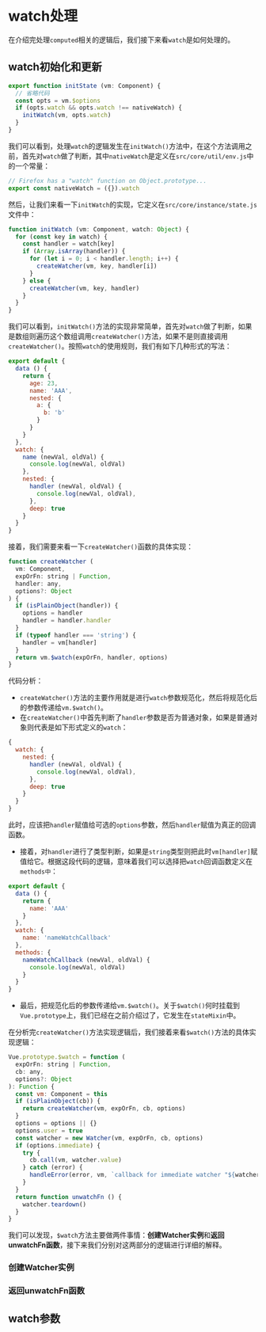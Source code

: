 # watch处理
在介绍完处理`computed`相关的逻辑后，我们接下来看`watch`是如何处理的。

## watch初始化和更新
```js
export function initState (vm: Component) {
  // 省略代码
  const opts = vm.$options
  if (opts.watch && opts.watch !== nativeWatch) {
    initWatch(vm, opts.watch)
  }
}
```
我们可以看到，处理`watch`的逻辑发生在`initWatch()`方法中，在这个方法调用之前，首先对`watch`做了判断，其中`nativeWatch`是定义在`src/core/util/env.js`中的一个常量：
```js
// Firefox has a "watch" function on Object.prototype...
export const nativeWatch = ({}).watch
```
然后，让我们来看一下`initWatch`的实现，它定义在`src/core/instance/state.js`文件中：
```js
function initWatch (vm: Component, watch: Object) {
  for (const key in watch) {
    const handler = watch[key]
    if (Array.isArray(handler)) {
      for (let i = 0; i < handler.length; i++) {
        createWatcher(vm, key, handler[i])
      }
    } else {
      createWatcher(vm, key, handler)
    }
  }
}
```
我们可以看到，`initWatch()`方法的实现非常简单，首先对`watch`做了判断，如果是数组则遍历这个数组调用`createWatcher()`方法，如果不是则直接调用`createWatcher()`。按照`watch`的使用规则，我们有如下几种形式的写法：
```js
export default {
  data () {
    return {
      age: 23,
      name: 'AAA',
      nested: {
        a: {
          b: 'b'
        }
      }
    }
  },
  watch: {
    name (newVal, oldVal) {
      console.log(newVal, oldVal)
    },
    nested: {
      handler (newVal, oldVal) {
        console.log(newVal, oldVal),
      },
      deep: true
    }
  }
}
```
接着，我们需要来看一下`createWatcher()`函数的具体实现：
```js
function createWatcher (
  vm: Component,
  expOrFn: string | Function,
  handler: any,
  options?: Object
) {
  if (isPlainObject(handler)) {
    options = handler
    handler = handler.handler
  }
  if (typeof handler === 'string') {
    handler = vm[handler]
  }
  return vm.$watch(expOrFn, handler, options)
}
```
代码分析：
* `createWatcher()`方法的主要作用就是进行`watch`参数规范化，然后将规范化后的参数传递给`vm.$watch()`。
* 在`createWatcher()`中首先判断了`handler`参数是否为普通对象，如果是普通对象则代表是如下形式定义的`watch`：
```js
{
  watch: {
    nested: {
      handler (newVal, oldVal) {
        console.log(newVal, oldVal),
      },
      deep: true
    }
  }
}
```
此时，应该把`handler`赋值给可选的`options`参数，然后`handler`赋值为真正的回调函数。

* 接着，对`handler`进行了类型判断，如果是`string`类型则把此时`vm[handler]`赋值给它。根据这段代码的逻辑，意味着我们可以选择把`watch`回调函数定义在`methods中`：
```js
export default {
  data () {
    return {
      name: 'AAA'
    }
  },
  watch: {
    name: 'nameWatchCallback'
  },
  methods: {
    nameWatchCallback (newVal, oldVal) {
      console.log(newVal, oldVal)
    }
  }
}
```
* 最后，把规范化后的参数传递给`vm.$watch()`。关于`$watch()`何时挂载到`Vue.prototype`上，我们已经在之前介绍过了，它发生在`stateMixin`中。

在分析完`createWatcher()`方法实现逻辑后，我们接着来看`$watch()`方法的具体实现逻辑：
```js
Vue.prototype.$watch = function (
  expOrFn: string | Function,
  cb: any,
  options?: Object
): Function {
  const vm: Component = this
  if (isPlainObject(cb)) {
    return createWatcher(vm, expOrFn, cb, options)
  }
  options = options || {}
  options.user = true
  const watcher = new Watcher(vm, expOrFn, cb, options)
  if (options.immediate) {
    try {
      cb.call(vm, watcher.value)
    } catch (error) {
      handleError(error, vm, `callback for immediate watcher "${watcher.expression}"`)
    }
  }
  return function unwatchFn () {
    watcher.teardown()
  }
}
```
我们可以发现，`$watch`方法主要做两件事情：**创建Watcher实例**和**返回unwatchFn函数**，接下来我们分别对这两部分的逻辑进行详细的解释。

### 创建Watcher实例
### 返回unwatchFn函数

## watch参数